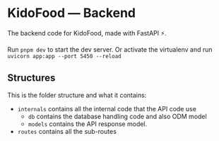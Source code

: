 # KidoFood — Backend

The backend code for KidoFood, made with FastAPI ⚡.

Run `pnpm dev` to start the dev server. Or activate the virtualenv and run `uvicorn app:app --port 5450 --reload`

## Structures
This is the folder structure and what it contains:
- `internals` contains all the internal code that the API code use
  - `db` contains the database handling code and also ODM model
  - `models` contains the API response model.
- `routes` contains all the sub-routes
